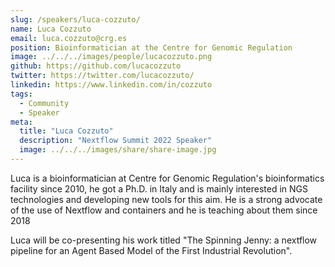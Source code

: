 ```yaml
---
slug: /speakers/luca-cozzuto/
name: Luca Cozzuto
email: luca.cozzuto@crg.es
position: Bioinformatician at the Centre for Genomic Regulation
image: ../../../images/people/lucacozzuto.png
github: https://github.com/lucacozzuto
twitter: https://twitter.com/lucacozzuto/
linkedin: https://www.linkedin.com/in/cozzuto
tags:
  - Community
  - Speaker
meta:
  title: "Luca Cozzuto"
  description: "Nextflow Summit 2022 Speaker"
  image: ../../../images/share/share-image.jpg
---
```

Luca is a bioinformatician at Centre for Genomic Regulation's bioinformatics facility since 2010, he got a Ph.D. in Italy and is mainly interested in NGS technologies and developing new tools for this aim. He is a strong advocate of the use of Nextflow and containers and he is teaching about them since 2018

Luca will be co-presenting his work titled "The Spinning Jenny: a nextflow pipeline for an Agent Based Model of the First Industrial Revolution".
